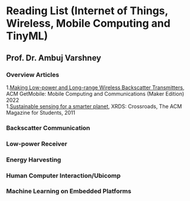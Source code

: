 # Reading List (Internet of Things, Wireless, Mobile Computing and TinyML)

## Prof. Dr. Ambuj Varshney 


### Overview Articles

1.[Making Low-power and Long-range Wireless Backscatter Transmitters](https://dl.acm.org/doi/abs/10.1145/3551670.3551672), ACM GetMobile: Mobile Computing and Communications (Maker Edition) 2022  
1.[Sustainable sensing for a smarter planet](https://web.eecs.umich.edu/~prabal/pubs/papers/dutta11sustainable.pdf), XRDS: Crossroads, The ACM Magazine for Students, 2011

### Backscatter Communication


### Low-power Receiver


### Energy Harvesting


### Human Computer Interaction/Ubicomp



### Machine Learning on Embedded Platforms



